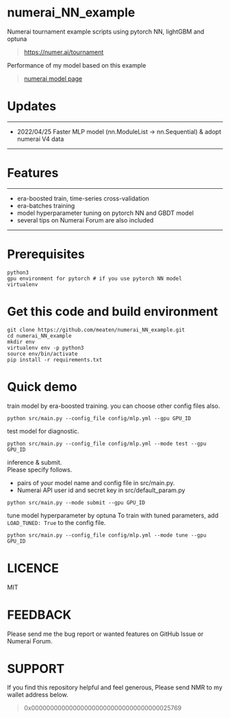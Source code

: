 # numerai_NN_example
Numerai tournament example scripts using pytorch NN, lightGBM and optuna 
> https://numer.ai/tournament

Performance of my model based on this example
> [numerai model page](https://numer.ai/emerald_)

# Updates
***
* 2022/04/25  Faster MLP model (nn.ModuleList -> nn.Sequential)  &  adopt numerai V4 data
***

# Features
***
* era-boosted train, time-series cross-validation  
* era-batches training  
* model hyperparameter tuning on pytorch NN and GBDT model  
* several tips on Numerai Forum are also included
***
# Prerequisites
```
python3
gpu environment for pytorch # if you use pytorch NN model
virtualenv
```

# Get this code and build environment
```
git clone https://github.com/meaten/numerai_NN_example.git
cd numerai_NN_example
mkdir env
virtualenv env -p python3
source env/bin/activate
pip install -r requirements.txt
```

# Quick demo
train model by era-boosted training. you can choose other config files also.
```
python src/main.py --config_file config/mlp.yml --gpu GPU_ID
```

test model for diagnostic.
```
python src/main.py --config_file config/mlp.yml --mode test --gpu GPU_ID
```
inference & submit.  
Please specify follows.  
* pairs of your model name and config file in src/main.py.
* Numerai API user id and secret key in src/default_param.py
```
python src/main.py --mode submit --gpu GPU_ID
```
tune model hyperparameter by optuna
To train with tuned parameters, add ```LOAD_TUNED: True``` to the config file.
```
python src/main.py --config_file config/mlp.yml --mode tune --gpu GPU_ID
```
# LICENCE
MIT

# FEEDBACK
Please send me the bug report or wanted features on GitHub Issue or Numerai Forum.

# SUPPORT
If you find this repository helpful and feel generous, Please send NMR to my wallet address below.
> 0x0000000000000000000000000000000000025769

